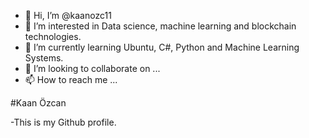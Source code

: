 - 👋 Hi, I’m @kaanozc11
- 👀 I’m interested in Data science, machine learning and blockchain technologies.
- 🌱 I’m currently learning Ubuntu, C#, Python and Machine Learning Systems.
- 💞️ I’m looking to collaborate on ...
- 📫 How to reach me ...

#Kaan Özcan

-This is my Github profile.

<!---
kaanozc11/kaanozc11 is a ✨ special ✨ repository because its `README.md` (this file) appears on your GitHub profile.
You can click the Preview link to take a look at your changes.
--->
